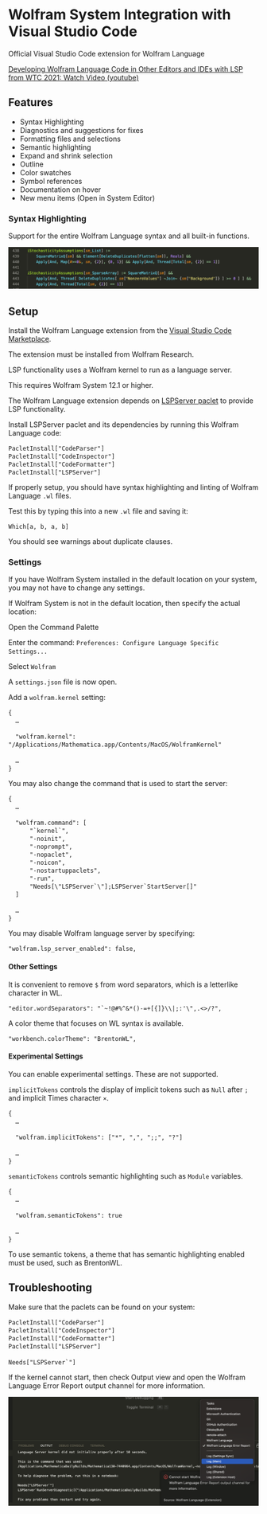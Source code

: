 # Wolfram System Integration with Visual Studio Code

Official Visual Studio Code extension for Wolfram Language

[Developing Wolfram Language Code in Other Editors and IDEs with LSP from WTC 2021: Watch Video (youtube)](https://www.youtube.com/watch?v=nXVEOUMZbzQ)

## Features

* Syntax Highlighting
* Diagnostics and suggestions for fixes
* Formatting files and selections
* Semantic highlighting
* Expand and shrink selection
* Outline
* Color swatches
* Symbol references
* Documentation on hover
* New menu items (Open in System Editor)

### Syntax Highlighting

Support for the entire Wolfram Language syntax and all built-in functions.

![highlighting](docs/highlighting.png)


## Setup

<!--  filter me START -->
Install the Wolfram Language extension from the [Visual Studio Code Marketplace](https://marketplace.visualstudio.com/items?itemName=WolframResearch.wolfram).

The extension must be installed from Wolfram Research.
<!--  filter me END -->

LSP functionality uses a Wolfram kernel to run as a language server.

This requires Wolfram System 12.1 or higher.

The Wolfram Language extension depends on [LSPServer paclet](https://github.com/WolframResearch/lspserver) to provide LSP functionality.

Install LSPServer paclet and its dependencies by running this Wolfram Language code:
```
PacletInstall["CodeParser"]
PacletInstall["CodeInspector"]
PacletInstall["CodeFormatter"]
PacletInstall["LSPServer"]
```

If properly setup, you should have syntax highlighting and linting of Wolfram Language `.wl` files.

Test this by typing this into a new `.wl` file and saving it:
```
Which[a, b, a, b]
```

You should see warnings about duplicate clauses.


### Settings

If you have Wolfram System installed in the default location on your system, you may not have to change any settings.

If Wolfram System is not in the default location, then specify the actual location:

Open the Command Palette

Enter the command:
`Preferences: Configure Language Specific Settings...`

Select `Wolfram`

A `settings.json` file is now open.

Add a `wolfram.kernel` setting:
```
{
  …

  "wolfram.kernel": "/Applications/Mathematica.app/Contents/MacOS/WolframKernel"

  …
}

```

You may also change the command that is used to start the server:
```
{
  …

  "wolfram.command": [
      "`kernel`",
      "-noinit",
      "-noprompt",
      "-nopaclet",
      "-noicon",
      "-nostartuppaclets",
      "-run",
      "Needs[\"LSPServer`\"];LSPServer`StartServer[]"
  ]

  …
}
```

You may disable Wolfram language server by specifying:
```
"wolfram.lsp_server_enabled": false,
```

#### Other Settings

It is convenient to remove `$` from word separators, which is a letterlike character in WL.

```
"editor.wordSeparators": "`~!@#%^&*()-=+[{]}\\|;:'\",.<>/?",
```

A color theme that focuses on WL syntax is available.

```
"workbench.colorTheme": "BrentonWL",
```


#### Experimental Settings

You can enable experimental settings. These are not supported.

`implicitTokens` controls the display of implicit tokens such as `Null` after `;` and implicit Times character `×`.

```
{
  …

  "wolfram.implicitTokens": ["*", ",", ";;", "?"]

  …
}
```

`semanticTokens` controls semantic highlighting such as `Module` variables.

```
{
  …

  "wolfram.semanticTokens": true

  …
}
```

To use semantic tokens, a theme that has semantic highlighting enabled must be used, such as BrentonWL.


## Troubleshooting

Make sure that the paclets can be found on your system:
```
PacletInstall["CodeParser"]
PacletInstall["CodeInspector"]
PacletInstall["CodeFormatter"]
PacletInstall["LSPServer"]

Needs["LSPServer`"]
```

If the kernel cannot start, then check Output view and open the Wolfram Language Error Report output channel for more information.

![error report](docs/error-report.png)

